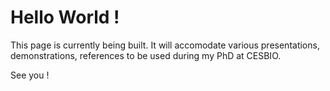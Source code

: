 # Hello World !

This page is currently being built. It will accomodate various presentations, demonstrations, references to be used during my PhD at CESBIO.

See you !


